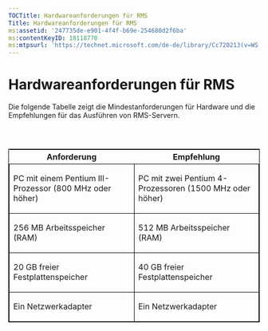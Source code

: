 ```yaml
---
TOCTitle: Hardwareanforderungen für RMS
Title: Hardwareanforderungen für RMS
ms:assetid: '247735de-e901-4f4f-b69e-254680d2f6ba'
ms:contentKeyID: 18118770
ms:mtpsurl: 'https://technet.microsoft.com/de-de/library/Cc720213(v=WS.10)'
---
```


Hardwareanforderungen für RMS
=============================

Die folgende Tabelle zeigt die Mindestanforderungen für Hardware und die Empfehlungen für das Ausführen von RMS-Servern.

###  

<p> </p>
<table style="border:1px solid black;">
<colgroup>
<col width="50%" />
<col width="50%" />
</colgroup>
<thead>
<tr class="header">
<th>Anforderung</th>
<th>Empfehlung</th>
</tr>
</thead>
<tbody>
<tr class="odd">
<td style="border:1px solid black;"><p>PC mit einem Pentium III-Prozessor (800 MHz oder höher)</p></td>
<td style="border:1px solid black;"><p>PC mit zwei Pentium 4-Prozessoren (1500 MHz oder höher)</p></td>
</tr>
<tr class="even">
<td style="border:1px solid black;"><p>256 MB Arbeitsspeicher (RAM)</p></td>
<td style="border:1px solid black;"><p>512 MB Arbeitsspeicher (RAM)</p></td>
</tr>
<tr class="odd">
<td style="border:1px solid black;"><p>20 GB freier Festplattenspeicher</p></td>
<td style="border:1px solid black;"><p>40 GB freier Festplattenspeicher</p></td>
</tr>
<tr class="even">
<td style="border:1px solid black;"><p>Ein Netzwerkadapter</p></td>
<td style="border:1px solid black;"><p>Ein Netzwerkadapter</p></td>
</tr>
</tbody>
</table>
